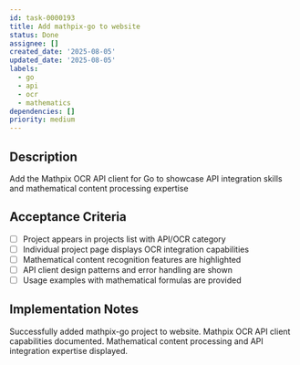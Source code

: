 ```yaml
---
id: task-0000193
title: Add mathpix-go to website
status: Done
assignee: []
created_date: '2025-08-05'
updated_date: '2025-08-05'
labels:
  - go
  - api
  - ocr
  - mathematics
dependencies: []
priority: medium
---
```


## Description

Add the Mathpix OCR API client for Go to showcase API integration skills and mathematical content processing expertise

## Acceptance Criteria

- [ ] Project appears in projects list with API/OCR category
- [ ] Individual project page displays OCR integration capabilities
- [ ] Mathematical content recognition features are highlighted
- [ ] API client design patterns and error handling are shown
- [ ] Usage examples with mathematical formulas are provided

## Implementation Notes

Successfully added mathpix-go project to website. Mathpix OCR API client capabilities documented. Mathematical content processing and API integration expertise displayed.
